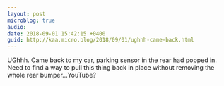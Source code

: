 ```yaml
---
layout: post
microblog: true
audio: 
date: 2018-09-01 15:42:15 +0400
guid: http://kaa.micro.blog/2018/09/01/ughhh-came-back.html
---
```

UGhhh. Came back to my car, parking sensor in the rear had popped in. Need to find a way to pull this thing back in place without removing the whole rear bumper...YouTube?
